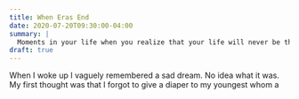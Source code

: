 ```yaml
---
title: When Eras End
date: 2020-07-20T09:30:00-04:00
summary: |
  Moments in your life when you realize that your life will never be the same.
draft: true
---
```

When I woke up I vaguely remembered a sad dream. No idea what it was. My first
thought was that I forgot to give a diaper to my youngest whom a